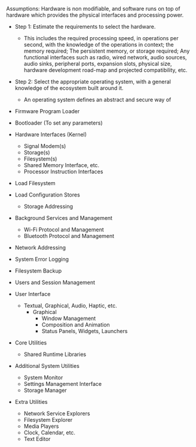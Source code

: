 Assumptions: Hardware is non modifiable, and software runs on top of hardware which provides the physical interfaces and processing power.


- Step 1: Estimate the requirements to select the hardware.
	- This includes the required processing speed, in operations per second, with the knowledge of the operations in context; the memory required; The persistent memory, or storage required; Any functional interfaces such as radio, wired network, audio sources, audio sinks, peripheral ports, expansion slots, physical size, hardware development road-map and projected compatibility, etc.
- Step 2: Select the appropriate operating system, with a general knowledge of the ecosystem built around it.
	- An operating system defines an abstract and secure way of





- Firmware Program Loader
- Bootloader (To set any parameters)
- Hardware Interfaces (Kernel)
	- Signal Modem(s)
	- Storage(s)
	- Filesystem(s)
	- Shared Memory Interface, etc.
	- Processor Instruction Interfaces
- Load Filesystem
- Load Configuration Stores
	- Storage Addressing
- Background Services and Management
	- Wi-Fi Protocol and Management
	- Bluetooth Protocol and Management
- Network Addressing
- System Error Logging
- Filesystem Backup
- Users and Session Management
- User Interface
	- Textual, Graphical, Audio, Haptic, etc.
		- Graphical
			- Window Management
			- Composition and Animation
			- Status Panels, Widgets, Launchers
- Core Utilities
	- Shared Runtime Libraries
- Additional System Utilities
	- System Monitor
	- Settings Management Interface
	- Storage Manager
- Extra Utilities
	- Network Service Explorers
	- Filesystem Explorer
	- Media Players
	- Clock, Calendar, etc.
	- Text Editor